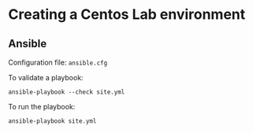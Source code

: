 # Creating a Centos Lab environment

## Ansible

Configuration file: `ansible.cfg`

To validate a playbook:

    ansible-playbook --check site.yml

To run the playbook:

    ansible-playbook site.yml
